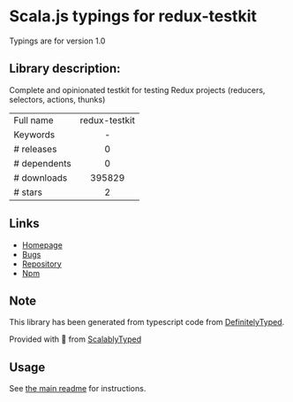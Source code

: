 
# Scala.js typings for redux-testkit

Typings are for version 1.0

## Library description:
Complete and opinionated testkit for testing Redux projects (reducers, selectors, actions, thunks)

|                    |                 |
| ------------------ | :-------------: |
| Full name          | redux-testkit |
| Keywords           | - |
| # releases         | 0 |
| # dependents       | 0 |
| # downloads        | 395829 |
| # stars            | 2 |

## Links
- [Homepage](https://github.com/wix/redux-testkit#readme)
- [Bugs](https://github.com/wix/redux-testkit/issues)
- [Repository](https://github.com/wix/redux-testkit)
- [Npm](https://www.npmjs.com/package/redux-testkit)
    


## Note
This library has been generated from typescript code from [DefinitelyTyped](https://definitelytyped.org).

Provided with :purple_heart: from [ScalablyTyped](https://github.com/oyvindberg/ScalablyTyped)

## Usage
See [the main readme](../../readme.md) for instructions.


